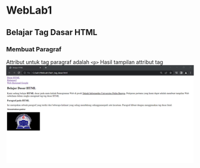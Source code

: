 # WebLab1
## Belajar Tag Dasar HTML

### Membuat Paragraf
Attribut untuk tag paragraf adalah `<p>`
Hasil tampilan attribut tag
![Gambar 1](Screenshoot/semua.png)